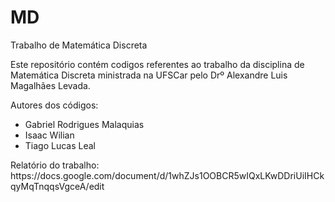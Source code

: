 # MD
<p>Trabalho de Matemática Discreta</p>
Este repositório contém codigos referentes ao trabalho da disciplina de Matemática Discreta ministrada na UFSCar pelo Drº Alexandre Luis Magalhães Levada.
<p>Autores dos códigos:</p>
<ul>
  <li>Gabriel Rodrigues Malaquias</li>
  <li>Isaac Wilian</li>
  <li>Tiago Lucas Leal</li>
  </ul>
Relatório do trabalho: https://docs.google.com/document/d/1whZJs1OOBCR5wIQxLKwDDriUiIHCkqyMqTnqqsVgceA/edit
